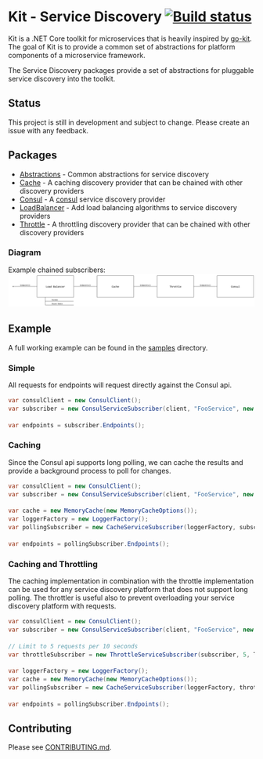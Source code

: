 # Kit - Service Discovery [![Build status](https://ci.appveyor.com/api/projects/status/76paor2p95qipdtr/branch/master?svg=true)](https://ci.appveyor.com/project/chatham/kit-servicediscovery/branch/master)

Kit is a .NET Core toolkit for microservices that is heavily inspired by [go-kit](https://gokit.io/). The goal of Kit is to provide a common set of abstractions for platform components of a microservice framework.

The Service Discovery packages provide a set of abstractions for pluggable service discovery into the toolkit.

## Status

This project is still in development and subject to change.  Please create an issue with any feedback.

## Packages

* [Abstractions](src/Chatham.Kit.ServiceDiscovery.Abstractions) - Common abstractions for service discovery
* [Cache](src/Chatham.Kit.ServiceDiscovery.Cache) - A caching discovery provider that can be chained with other discovery providers
* [Consul](src/Chatham.Kit.ServiceDiscovery.Consul) - A [consul](https://www.consul.io/) service discovery provider
* [LoadBalancer](src/Chatham.Kit.ServiceDiscovery.LoadBalancer) - Add load balancing algorithms to service discovery providers
* [Throttle](src/Chatham.Kit.ServiceDiscovery.Throttle) - A throttling discovery provider that can be chained with other discovery providers

### Diagram

Example chained subscribers:
![Kit Service Discovery Diagram](docs/kit-service-discovery-diagram.png)

## Example

A full working example can be found in the [samples](samples/) directory.  

### Simple
All requests for endpoints will request directly against the Consul api.

```csharp
var consulClient = new ConsulClient();
var subscriber = new ConsulServiceSubscriber(client, "FooService", new List<string>(), true, false);

var endpoints = subscriber.Endpoints();
```

### Caching
Since the Consul api supports long polling, we can cache the results and provide a background process to poll for changes.

```csharp
var consulClient = new ConsulClient();
var subscriber = new ConsulServiceSubscriber(client, "FooService", new List<string>(), true, true);

var cache = new MemoryCache(new MemoryCacheOptions());
var loggerFactory = new LoggerFactory();
var pollingSubscriber = new CacheServiceSubscriber(loggerFactory, subscriber, cache);

var endpoints = pollingSubscriber.Endpoints();
```

### Caching and Throttling
The caching implementation in combination with the throttle implementation can be used for any service discovery platform that does not support long polling.  The throttler is useful also to prevent overloading your service discovery platform with requests.

```csharp
var consulClient = new ConsulClient();
var subscriber = new ConsulServiceSubscriber(client, "FooService", new List<string>(), true, true);

// Limit to 5 requests per 10 seconds
var throttleSubscriber = new ThrottleServiceSubscriber(subscriber, 5, TimeSpan.FromSeconds(10))

var loggerFactory = new LoggerFactory();
var cache = new MemoryCache(new MemoryCacheOptions());
var pollingSubscriber = new CacheServiceSubscriber(loggerFactory, throttleSubscriber, cache);

var endpoints = pollingSubscriber.Endpoints();
```

## Contributing

Please see [CONTRIBUTING.md](/CONTRIBUTING.md).
